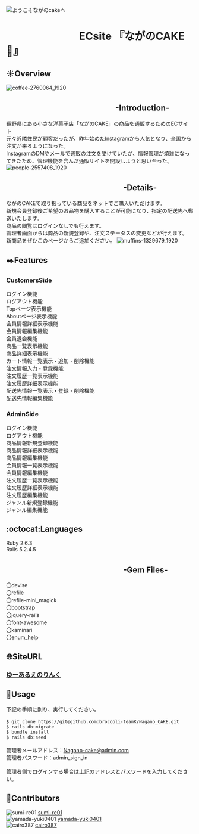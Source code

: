 ![ようこそながのcakeへ](https://user-images.githubusercontent.com/77834661/112648689-193ea180-8e8d-11eb-8179-3193dd70a2c4.jpg)
# 　　　　　　　ECsite 『ながのCAKE:cake:』

##  :sunny:Overview
![coffee-2760064_1920](https://user-images.githubusercontent.com/77834661/112647651-17c0a980-8e8c-11eb-93e4-20d9ea852f3c.jpg)
## 　　　　　　　　　　　　　　-Introduction- 
長野県にある小さな洋菓子店「ながのCAKE」の商品を通販するためのECサイト<br>
元々近隣住民が顧客だったが、昨年始めたInstagramから人気となり、全国から注文が来るようになった。<br>
InstagramのDMやメールで通販の注文を受けていたが、情報管理が煩雑になってきたため、管理機能を含んだ通販サイトを開設しようと思い至った。
![people-2557408_1920](https://user-images.githubusercontent.com/77834661/112675606-b8be5d00-8eaa-11eb-8b56-78092710f987.jpg)

## 　　　　　　　　　　　　　　　-Details-
ながのCAKEで取り扱っている商品をネットでご購入いただけます。<br>
新規会員登録後ご希望のお品物を購入することが可能になり、指定の配送先へ郵送いたします。<br>
商品の閲覧はログインなしでも行えます。<br>
管理者画面からは商品の新規登録や、注文ステータスの変更などが行えます。<br>
新商品をぜひこのページからご追加ください。
![muffins-1329679_1920](https://user-images.githubusercontent.com/77834661/112675808-f4f1bd80-8eaa-11eb-938e-28ab0846474a.jpg)
## :black_nib:Features
###  CustomersSide
ログイン機能<br>
ログアウト機能<br>
Topページ表示機能<br>
Aboutページ表示機能<br>
会員情報詳細表示機能<br>
会員情報編集機能<br>
会員退会機能<br>
商品一覧表示機能<br>
商品詳細表示機能<br>
カート情報一覧表示・追加・削除機能<br>
注文情報入力・登録機能<br>
注文履歴一覧表示機能<br>
注文履歴詳細表示機能<br>
配送先情報一覧表示・登録・削除機能<br>
配送先情報編集機能<br>

###  AdminSide
ログイン機能<br>
ログアウト機能<br>
商品情報新規登録機能<br>
商品情報詳細表示機能<br>
商品情報編集機能<br>
会員情報一覧表示機能<br>
会員情報編集機能<br>
注文履歴一覧表示機能<br>
注文履歴詳細表示機能<br>
注文履歴編集機能<br>
ジャンル新規登録機能<br>
ジャンル編集機能<br>
## :octocat:Languages
Ruby 2.6.3<br>
Rails 5.2.4.5
## 　　　　　　　　　　　　　　　-Gem Files-
〇devise<br>
〇refile<br>
〇refile-mini_magick<br>
〇bootstrap<br>
〇jquery-rails<br>
〇font-awesome<br>
〇kaminari<br>
〇enum_help<br>

## :globe_with_meridians:SiteURL
### [ゆーあるえのりんく](url)
## :thought_balloon:Usage
下記の手順に則り、実行してください。<br>
<br>
`$ git clone https://git@github.com:broccoli-teamK/Nagano_CAKE.git`<br>
`$ rails db:migrate`<br>
`$ bundle install`<br>
`$ rails db:seed`<br>
<br>
管理者メールアドレス：Nagano-cake@admin.com<br>
管理者パスワード：admin_sign_in<br>
<br>
管理者側でログインする場合は上記のアドレスとパスワードを入力してください。

## :moyai:Contributors 
![sumi-re01](https://avatars.githubusercontent.com/sumi-re01?s=40)
[sumi-re01](https://github.com/sumi-re01)
<br>
![yamada-yuki0401](https://github.com/github.png?size=40px)
[yamada-yuki0401](https://github.com/yamada-yuki0401)
<br>
![cairo387](https://github.com/github.png?size=40)
[cairo387](https://github.com/cairo387)
<br>

